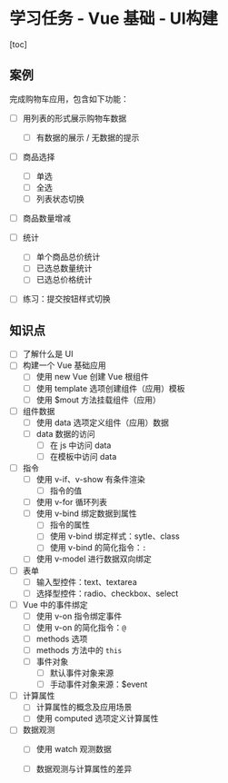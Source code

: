 # 学习任务 - Vue 基础 - UI构建

[toc]

## 案例

完成购物车应用，包含如下功能：

- [ ] 用列表的形式展示购物车数据
	- [ ] 有数据的展示 / 无数据的提示
- [ ] 商品选择
	- [ ] 单选
	- [ ] 全选
	- [ ] 列表状态切换
- [ ] 商品数量增减
- [ ] 统计
	- [ ] 单个商品总价统计
	- [ ] 已选总数量统计
	- [ ] 已选总价格统计
- [ ] 练习：提交按钮样式切换 


## 知识点

- [ ] 了解什么是 UI
- [ ] 构建一个 Vue 基础应用
  - [ ] 使用 new Vue 创建 Vue 根组件
  - [ ] 使用 template 选项创建组件（应用）模板
  - [ ] 使用 $mout 方法挂载组件（应用）
- [ ] 组件数据
	- [ ] 使用 data 选项定义组件（应用）数据
	- [ ] data 数据的访问
		- [ ] 在 js 中访问 data
		- [ ] 在模板中访问 data
- [ ] 指令
  - [ ] 使用 v-if、v-show 有条件渲染
	  - [ ] 指令的值
  - [ ] 使用 v-for 循环列表
  - [ ] 使用 v-bind 绑定数据到属性
	  - [ ] 指令的属性
    - [ ] 使用 v-bind 绑定样式：sytle、class
    - [ ] 使用 v-bind 的简化指令：`:`
  - [ ] 使用 v-model 进行数据双向绑定
- [ ] 表单
  - [ ] 输入型控件：text、textarea
  - [ ] 选择型控件：radio、checkbox、select
- [ ] Vue 中的事件绑定
	- [ ] 使用 v-on 指令绑定事件
	- [ ] 使用 v-on 的简化指令：`@`
	- [ ] methods 选项
	- [ ] methods 方法中的 `this`
	- [ ] 事件对象
		- [ ] 默认事件对象来源
		- [ ] 手动事件对象来源：$event
- [ ] 计算属性
	- [ ] 计算属性的概念及应用场景
	- [ ] 使用 computed 选项定义计算属性
- [ ] 数据观测
	- [ ] 使用 watch 观测数据
	- [ ] 数据观测与计算属性的差异

